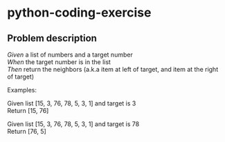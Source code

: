 # python-coding-exercise

## Problem description

*Given* a list of numbers and a target number
<br>*When* the target number is in the list
<br>*Then* return the neighbors (a.k.a item at left of target, and item at the right of target)

Examples:

Given list [15, 3, 76, 78, 5, 3, 1] and target is 3
<br>Return [15, 76]

Given list [15, 3, 76, 78, 5, 3, 1] and target is 78
<br>Return [76, 5]
